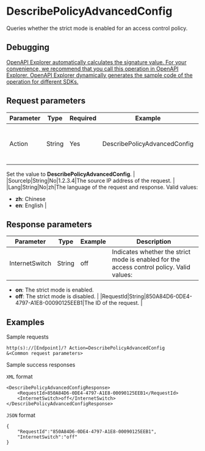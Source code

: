 # DescribePolicyAdvancedConfig

Queries whether the strict mode is enabled for an access control policy.

## Debugging

[OpenAPI Explorer automatically calculates the signature value. For your convenience, we recommend that you call this operation in OpenAPI Explorer. OpenAPI Explorer dynamically generates the sample code of the operation for different SDKs.](https://api.aliyun.com/#product=Cloudfw&api=DescribePolicyAdvancedConfig&type=RPC&version=2017-12-07)

## Request parameters

|Parameter|Type|Required|Example|Description|
|---------|----|--------|-------|-----------|
|Action|String|Yes|DescribePolicyAdvancedConfig|The operation that you want to perform.

 Set the value to **DescribePolicyAdvancedConfig**. |
|SourceIp|String|No|1.2.3.4|The source IP address of the request. |
|Lang|String|No|zh|The language of the request and response. Valid values:

 -   **zh**: Chinese
-   **en**: English |

## Response parameters

|Parameter|Type|Example|Description|
|---------|----|-------|-----------|
|InternetSwitch|String|off|Indicates whether the strict mode is enabled for the access control policy. Valid values:

 -   **on**: The strict mode is enabled.
-   **off**: The strict mode is disabled. |
|RequestId|String|850A84D6-0DE4-4797-A1E8-00090125EEB1|The ID of the request. |

## Examples

Sample requests

```
http(s)://[Endpoint]/? Action=DescribePolicyAdvancedConfig
&<Common request parameters>
```

Sample success responses

`XML` format

```
<DescribePolicyAdvancedConfigResponse>
    <RequestId>850A84D6-0DE4-4797-A1E8-00090125EEB1</RequestId>
    <InternetSwitch>off</InternetSwitch>
</DescribePolicyAdvancedConfigResponse>
```

`JSON` format

```
{
    "RequestId":"850A84D6-0DE4-4797-A1E8-00090125EEB1",
    "InternetSwitch":"off"
}
```

